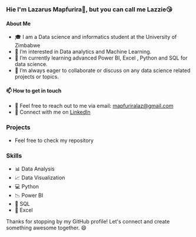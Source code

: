 ### Hie I'm Lazarus Mapfurira👋, but you can call me Lazzie😘
#### About Me
- 🎓 I am a Data science and informatics student at the University of Zimbabwe 
- 👀 I’m interested in Data analytics and Machine Learning.
- 🌱 I’m currently learning advanced Power BI, Excel , Python and SQL for data science.
- 💞️ I’m always eager to collaborate or discuss on any data science related projects or topics.
#### 📫 How to get in touch
- 📧 Feel free to reach out to me via email: [mapfuriralaz@gmail.com ](mailto:mapfuriralaz@gmail.com )
- 💬 Connect with me on [LinkedIn](linkedin.com/in/lazarusmapfurira10)
### Projects
- Feel free to check my repository

### Skills
- 📊 Data Analysis
- 📈 Data Visualization
- 💻 Python
- 📉 Power BI
- 🎨 SQL
- 📑 Excel

Thanks for stopping by my GitHub profile! Let's connect and create something awesome together. 😄

<!---
lazziemapfurira/lazziemapfurira is a ✨ special ✨ repository because its `README.md` (this file) appears on your GitHub profile.
You can click the Preview link to take a look at your changes.
--->
